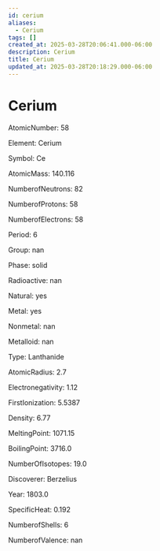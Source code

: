 ```yaml
---
id: cerium
aliases:
  - Cerium
tags: []
created_at: 2025-03-28T20:06:41.000-06:00
description: Cerium
title: Cerium
updated_at: 2025-03-28T20:18:29.000-06:00
---
```


# Cerium

AtomicNumber: 58

Element: Cerium

Symbol: Ce

AtomicMass: 140.116

NumberofNeutrons: 82

NumberofProtons: 58

NumberofElectrons: 58

Period: 6

Group: nan

Phase: solid

Radioactive: nan

Natural: yes

Metal: yes

Nonmetal: nan

Metalloid: nan

Type: Lanthanide

AtomicRadius: 2.7

Electronegativity: 1.12

FirstIonization: 5.5387

Density: 6.77

MeltingPoint: 1071.15

BoilingPoint: 3716.0

NumberOfIsotopes: 19.0

Discoverer: Berzelius

Year: 1803.0

SpecificHeat: 0.192

NumberofShells: 6

NumberofValence: nan
